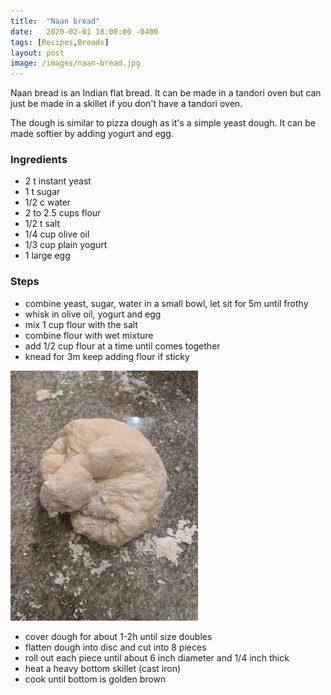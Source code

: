 ```yaml
---
title:  "Naan bread"
date:   2020-02-01 18:00:00 -0400
tags: [Recipes,Breads]
layout: post
image: /images/naan-bread.jpg
---
```

Naan bread is an Indian flat bread.  It can be made in a tandori oven but can just be made in a skillet if you don't have a tandori oven.  

The dough is similar to pizza dough as it's a simple yeast dough.  It can be made softier by adding yogurt and egg.  

### Ingredients
- 2 t instant yeast
- 1 t sugar
- 1/2 c water
- 2 to 2.5 cups flour
- 1/2 t salt
- 1/4 cup olive oil
- 1/3 cup plain yogurt
- 1 large egg

### Steps
- combine yeast, sugar, water in a small bowl, let sit for 5m until frothy
- whisk in olive oil, yogurt and egg
- mix 1 cup flour with the salt
- combine flour with wet mixture
- add 1/2 cup flour at a time until comes together
- knead for 3m keep adding flour if sticky

![Naan bread dough](/images/naan-bread-1.jpg)

- cover dough for about 1-2h until size doubles
- flatten dough into disc and cut into 8 pieces
- roll out each piece until about 6 inch diameter and 1/4 inch thick
- heat a heavy bottom skillet (cast iron)
- cook until bottom is golden brown
